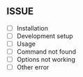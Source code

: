 ## ISSUE

- [ ] Installation
- [ ] Development setup
- [ ] Usage
- [ ] Command not found
- [ ] Options not working
- [ ] Other error
